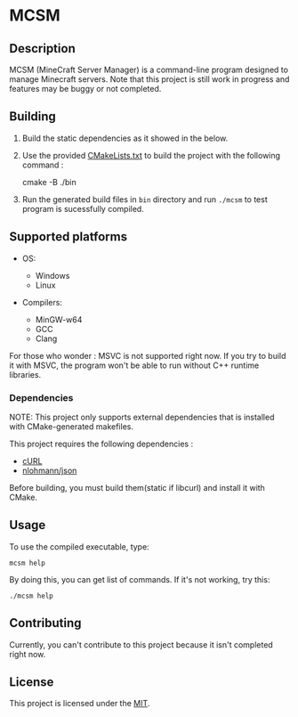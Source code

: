 # MCSM

## Description

MCSM (MineCraft Server Manager) is a command-line program designed to manage Minecraft servers. Note that this project is still work in progress and features may be buggy or not completed.

## Building

1. Build the static dependencies as it showed in the below.

2. Use the provided [CMakeLists.txt](CMakeLists.txt) to build the project with the following command :

    cmake -B ./bin

3. Run the generated build files in `bin` directory and run `./mcsm` to test program is sucessfully compiled.

## Supported platforms

* OS:
  * Windows
  * Linux

* Compilers:
  * MinGW-w64
  * GCC
  * Clang

For those who wonder : MSVC is not supported right now. If you try to build it with MSVC, the program won't be able to run without C++ runtime libraries.

### Dependencies

NOTE: This project only supports external dependencies that is installed with CMake-generated makefiles.

This project requires the following dependencies :

* [cURL](https://github.com/curl/curl)
* [nlohmann/json](https://github.com/nlohmann/json)

Before building, you must build them(static if libcurl) and install it with CMake.

## Usage

To use the compiled executable, type:

    mcsm help

By doing this, you can get list of commands. If it's not working, try this:

    ./mcsm help

## Contributing

Currently, you can't contribute to this project because it isn't completed right now.

## License

This project is licensed under the [MIT](LICENSE).
